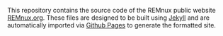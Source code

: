 This repository contains the source code of the REMnux public website [REMnux.org](http://remnux.org/). These files are designed to be built using [Jekyll](http://jekyllrb.com/) and are automatically imported via [Github Pages](https://pages.github.com/) to generate the formatted site.
